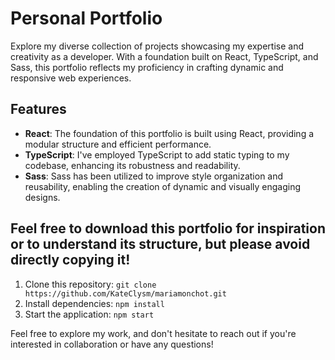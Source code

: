# Personal Portfolio

Explore my diverse collection of projects showcasing my expertise and creativity as a developer. With a foundation built on React, TypeScript, and Sass, this portfolio reflects my proficiency in crafting dynamic and responsive web experiences.

## Features

- **React**: The foundation of this portfolio is built using React, providing a modular structure and efficient performance.
- **TypeScript**: I've employed TypeScript to add static typing to my codebase, enhancing its robustness and readability.
- **Sass**: Sass has been utilized to improve style organization and reusability, enabling the creation of dynamic and visually engaging designs.

## Feel free to download this portfolio for inspiration or to understand its structure, but please avoid directly copying it!

1. Clone this repository: `git clone https://github.com/KateClysm/mariamonchot.git`
2. Install dependencies: `npm install`
3. Start the application: `npm start`

Feel free to explore my work, and don't hesitate to reach out if you're interested in collaboration or have any questions!

